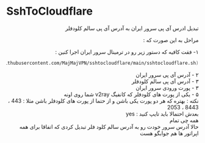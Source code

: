 
# SshToCloudflare
<div dir=auto>

تبدیل ادرس آی پی سرور ایران به آدرس آی پی سالم کلودفلر        
        
مراحل به این صورت که :                    
              

۱-  فقت کافیه که دستور زیر رو در ترمینال سرور ایران اجرا کنین :                        

```bash
bash <(curl -Ls https://raw.githubusercontent.com/MajMajVPN/sshtocloudflare/main/sshtocloudflare.sh)

```    

۲ -  آدرس آی پی سرور ایران        
۳ -  آدرس آی پی سالم کلودفلر        
۳ -  پورت ورودی سرور ایران         
۵ -  یکی از پورت های کلودفلر که کانفیگ v2ray شما روی اونه        
نکته : بهتره که هر دو پورت یکی باشن و از حتما از پورت های کلودفلر باشن مثلا : 443 ، 8443 ، 2053        
بعدش احتمالا باید تایپ کنید : yes        
همه چی تمام                 
حالا آدرس سرور خودت رو به آدرس سالم کلود فلر تبدیل کردی که اتفاقا برای همه اپراتور ها هم جوابگو هست  

</div>
